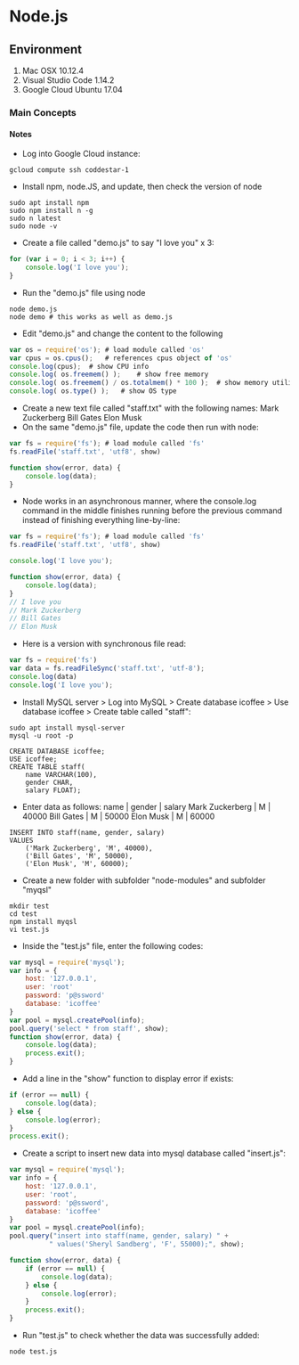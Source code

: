 # Node.js

## Environment

1. Mac OSX 10.12.4
2. Visual Studio Code 1.14.2
3. Google Cloud Ubuntu 17.04

### Main Concepts


#### Notes

* Log into Google Cloud instance:
```shell
gcloud compute ssh coddestar-1
```
* Install npm, node.JS, and update, then check the version of node
```shell
sudo apt install npm
sudo npm install n -g
sudo n latest
sudo node -v
```
* Create a file called "demo.js" to say "I love you" x 3:
```javascript
for (var i = 0; i < 3; i++) {
	console.log('I love you');
}
```
* Run the "demo.js" file using node
```shell
node demo.js
node demo # this works as well as demo.js
```
* Edit "demo.js" and change the content to the following
```javascript
var os = require('os');	# load module called 'os'
var cpus = os.cpus();	# references cpus object of 'os'
console.log(cpus);	# show CPU info
console.log( os.freemem() );	# show free memory
console.log( os.freemem() / os.totalmem() * 100 );	# show memory utilization %
console.log( os.type() );	# show OS type
```
* Create a new text file called "staff.txt" with the following names:
Mark Zuckerberg
Bill Gates
Elon Musk
* On the same "demo.js" file, update the code then run with node:
```javascript
var fs = require('fs');	# load module called 'fs'
fs.readFile('staff.txt', 'utf8', show)

function show(error, data) {
	console.log(data);
}
```
* Node works in an asynchronous manner, where the console.log command in the middle finishes running before the previous command instead of finishing everything line-by-line:
```javascript
var fs = require('fs');	# load module called 'fs'
fs.readFile('staff.txt', 'utf8', show)

console.log('I love you');

function show(error, data) {
	console.log(data);
}
// I love you
// Mark Zuckerberg
// Bill Gates
// Elon Musk
```
* Here is a version with synchronous file read:
```javascript
var fs = require('fs')
var data = fs.readFileSync('staff.txt', 'utf-8');
console.log(data)
console.log('I love you');
```
* Install MySQL server > Log into MySQL > Create database icoffee > Use database icoffee > Create table called "staff":
```shell
sudo apt install mysql-server
mysql -u root -p
```
```mysql
CREATE DATABASE icoffee;
USE icoffee;
CREATE TABLE staff(
	name VARCHAR(100),
	gender CHAR,
	salary FLOAT);
```
* Enter data as follows:
name | gender | salary
Mark Zuckerberg | M | 40000
Bill Gates | M | 50000
Elon Musk | M | 60000
```mysql
INSERT INTO staff(name, gender, salary)
VALUES
	('Mark Zuckerberg', 'M', 40000),
	('Bill Gates', 'M', 50000),
	('Elon Musk', 'M', 60000);
```
* Create a new folder with subfolder "node-modules" and subfolder "myqsl"
```shell
mkdir test
cd test
npm install myqsl
vi test.js
```
* Inside the "test.js" file, enter the following codes:
```javascript
var mysql = require('mysql');
var info = {
	host: '127.0.0.1',
	user: 'root'
	password: 'p@ssword'
	database: 'icoffee'
}
var pool = mysql.createPool(info);
pool.query('select * from staff', show);
function show(error, data) {
	console.log(data);
	process.exit();
}
```
* Add a line in the "show" function to display error if exists:
```javascript
if (error == null) {
	console.log(data);
} else {
	console.log(error);
}
process.exit();
```
* Create a script to insert new data into mysql database called "insert.js":
```javascript
var mysql = require('mysql');
var info = {
	host: '127.0.0.1',
	user: 'root',
	password: 'p@ssword',
	database: 'icoffee'
}
var pool = mysql.createPool(info);
pool.query("insert into staff(name, gender, salary) " +
		  " values('Sheryl Sandberg', 'F', 55000);", show);

function show(error, data) {
	if (error == null) {
		console.log(data);
	} else {
		console.log(error);
	}
	process.exit();
}
```
* Run "test.js" to check whether the data was successfully added:
```shell
node test.js
```
